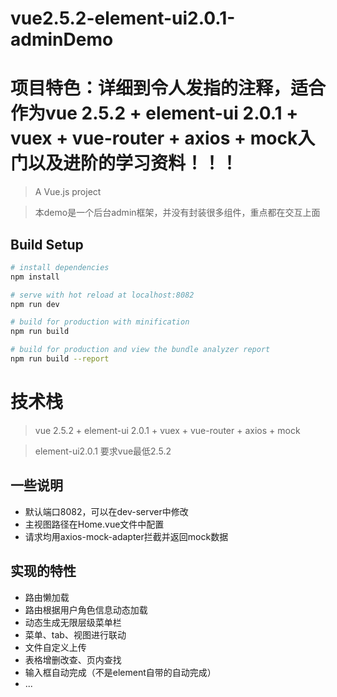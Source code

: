 # vue2.5.2-element-ui2.0.1-adminDemo
  
# 项目特色：详细到令人发指的注释，适合作为vue 2.5.2 + element-ui 2.0.1 + vuex + vue-router + axios + mock入门以及进阶的学习资料！！！ 

> A Vue.js project

> 本demo是一个后台admin框架，并没有封装很多组件，重点都在交互上面

## Build Setup

``` bash
# install dependencies
npm install

# serve with hot reload at localhost:8082
npm run dev

# build for production with minification
npm run build

# build for production and view the bundle analyzer report
npm run build --report
```

# 技术栈 
> vue 2.5.2 + element-ui 2.0.1 + vuex + vue-router + axios + mock

> element-ui2.0.1 要求vue最低2.5.2

## 一些说明
* 默认端口8082，可以在dev-server中修改
* 主视图路径在Home.vue文件中配置
* 请求均用axios-mock-adapter拦截并返回mock数据

## 实现的特性
* 路由懒加载
* 路由根据用户角色信息动态加载
* 动态生成无限层级菜单栏
* 菜单、tab、视图进行联动
* 文件自定义上传
* 表格增删改查、页内查找
* 输入框自动完成（不是element自带的自动完成）
* ...

